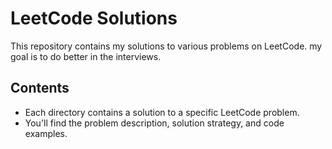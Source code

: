 # LeetCode Solutions

This repository contains my solutions to various problems on LeetCode. my goal is to do better in the interviews.
## Contents

- Each directory contains a solution to a specific LeetCode problem.
- You'll find the problem description, solution strategy, and code examples.
